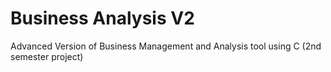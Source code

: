 # Business Analysis V2
Advanced Version of Business Management and Analysis tool using C (2nd semester project)
